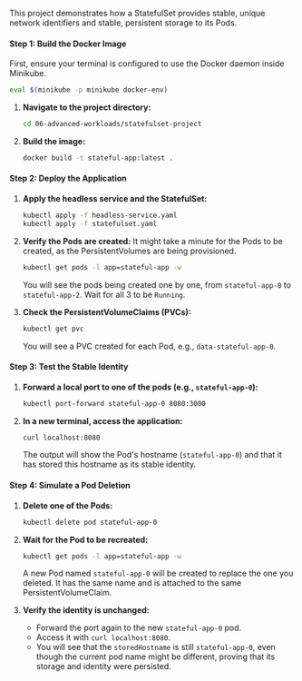 This project demonstrates how a StatefulSet provides stable, unique network identifiers and stable, persistent storage to its Pods.

#### Step 1: Build the Docker Image

First, ensure your terminal is configured to use the Docker daemon inside Minikube.
```bash
eval $(minikube -p minikube docker-env)
```

1.  **Navigate to the project directory:**
    ```bash
    cd 06-advanced-workloads/statefulset-project
    ```

2.  **Build the image:**
    ```bash
    docker build -t stateful-app:latest .
    ```

#### Step 2: Deploy the Application

1.  **Apply the headless service and the StatefulSet:**
    ```bash
    kubectl apply -f headless-service.yaml
    kubectl apply -f statefulset.yaml
    ```

2.  **Verify the Pods are created:**
    It might take a minute for the Pods to be created, as the PersistentVolumes are being provisioned.
    ```bash
    kubectl get pods -l app=stateful-app -w
    ```
    You will see the pods being created one by one, from `stateful-app-0` to `stateful-app-2`. Wait for all 3 to be `Running`.

3.  **Check the PersistentVolumeClaims (PVCs):**
    ```bash
    kubectl get pvc
    ```
    You will see a PVC created for each Pod, e.g., `data-stateful-app-0`.

#### Step 3: Test the Stable Identity

1.  **Forward a local port to one of the pods (e.g., `stateful-app-0`):**
    ```bash
    kubectl port-forward stateful-app-0 8080:3000
    ```

2.  **In a new terminal, access the application:**
    ```bash
    curl localhost:8080
    ```
    The output will show the Pod's hostname (`stateful-app-0`) and that it has stored this hostname as its stable identity.

#### Step 4: Simulate a Pod Deletion

1.  **Delete one of the Pods:**
    ```bash
    kubectl delete pod stateful-app-0
    ```

2.  **Wait for the Pod to be recreated:**
    ```bash
    kubectl get pods -l app=stateful-app -w
    ```
    A new Pod named `stateful-app-0` will be created to replace the one you deleted. It has the same name and is attached to the same PersistentVolumeClaim.

3.  **Verify the identity is unchanged:**
    *   Forward the port again to the new `stateful-app-0` pod.
    *   Access it with `curl localhost:8080`.
    *   You will see that the `storedHostname` is still `stateful-app-0`, even though the current pod name might be different, proving that its storage and identity were persisted.
